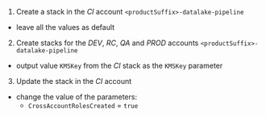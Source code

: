1. Create a stack in the *CI* account `<productSuffix>-datalake-pipeline`
- leave all the values as default

2. Create stacks for the *DEV*, *RC*, *QA* and *PROD* accounts `<productSuffix>-datalake-pipeline`
- output value `KMSKey` from the *CI* stack as the `KMSKey` parameter 

3. Update the stack in the *CI* account
- change the value of the parameters:
  - `CrossAccountRolesCreated` = `true`

